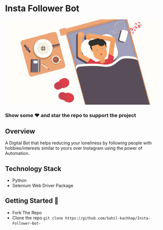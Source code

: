 # Insta Follower Bot

<p align="center">
<img width="800px"  src="automation.png">
</p>

### Show some :heart: and star the repo to support the project

## Overview
A Digital Bot that helps reducing your loneliness by following people with hobbies/interests similar to yours over Instagram using the power of Automation. 

## Technology Stack
- Python
- Selenium Web Driver Package

## Getting Started 🚀
- Fork The Repo
- Clone the repo `git clone https://github.com/Sahil-kachhap/Insta-Follower-Bot-`
